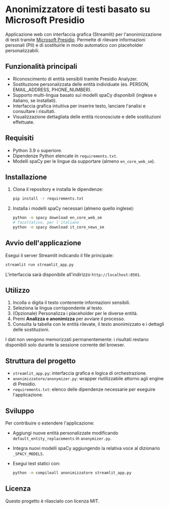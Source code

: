 # Anonimizzatore di testi basato su Microsoft Presidio

Applicazione web con interfaccia grafica (Streamlit) per l'anonimizzazione di testi tramite [Microsoft Presidio](https://github.com/microsoft/presidio). Permette di rilevare informazioni personali (PII) e di sostituirle in modo automatico con placeholder personalizzabili.

## Funzionalità principali

- Riconoscimento di entità sensibili tramite Presidio Analyzer.
- Sostituzione personalizzata delle entità individuate (es. PERSON, EMAIL_ADDRESS, PHONE_NUMBER).
- Supporto multi-lingua basato sui modelli spaCy disponibili (inglese e italiano, se installati).
- Interfaccia grafica intuitiva per inserire testo, lanciare l'analisi e consultare i risultati.
- Visualizzazione dettagliata delle entità riconosciute e delle sostituzioni effettuate.

## Requisiti

- Python 3.9 o superiore.
- Dipendenze Python elencate in `requirements.txt`.
- Modelli spaCy per le lingue da supportare (almeno `en_core_web_sm`).

## Installazione

1. Clona il repository e installa le dipendenze:

   ```bash
   pip install -r requirements.txt
   ```

2. Installa i modelli spaCy necessari (almeno quello inglese):

   ```bash
   python -m spacy download en_core_web_sm
   # facoltativo, per l'italiano
   python -m spacy download it_core_news_sm
   ```

## Avvio dell'applicazione

Esegui il server Streamlit indicando il file principale:

```bash
streamlit run streamlit_app.py
```

L'interfaccia sarà disponibile all'indirizzo `http://localhost:8501`.

## Utilizzo

1. Incolla o digita il testo contenente informazioni sensibili.
2. Seleziona la lingua corrispondente al testo.
3. (Opzionale) Personalizza i placeholder per le diverse entità.
4. Premi **Analizza e anonimizza** per avviare il processo.
5. Consulta la tabella con le entità rilevate, il testo anonimizzato e i dettagli delle sostituzioni.

I dati non vengono memorizzati permanentemente: i risultati restano disponibili solo durante la sessione corrente del browser.

## Struttura del progetto

- `streamlit_app.py`: interfaccia grafica e logica di orchestrazione.
- `anonimizzatore/anonymizer.py`: wrapper riutilizzabile attorno agli engine di Presidio.
- `requirements.txt`: elenco delle dipendenze necessarie per eseguire l'applicazione.

## Sviluppo

Per contribuire o estendere l'applicazione:

- Aggiungi nuove entità personalizzate modificando `default_entity_replacements` in `anonymizer.py`.
- Integra nuovi modelli spaCy aggiungendo la relativa voce al dizionario `_SPACY_MODELS`.
- Esegui test statici con:

  ```bash
  python -m compileall anonimizzatore streamlit_app.py
  ```

## Licenza

Questo progetto è rilasciato con licenza MIT.
